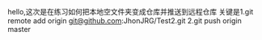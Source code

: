 hello,这次是在练习如何把本地空文件夹变成仓库并推送到远程仓库 关键是1.git remote add origin git@github.com:JhonJRG/Test2.git 2.git push origin master

